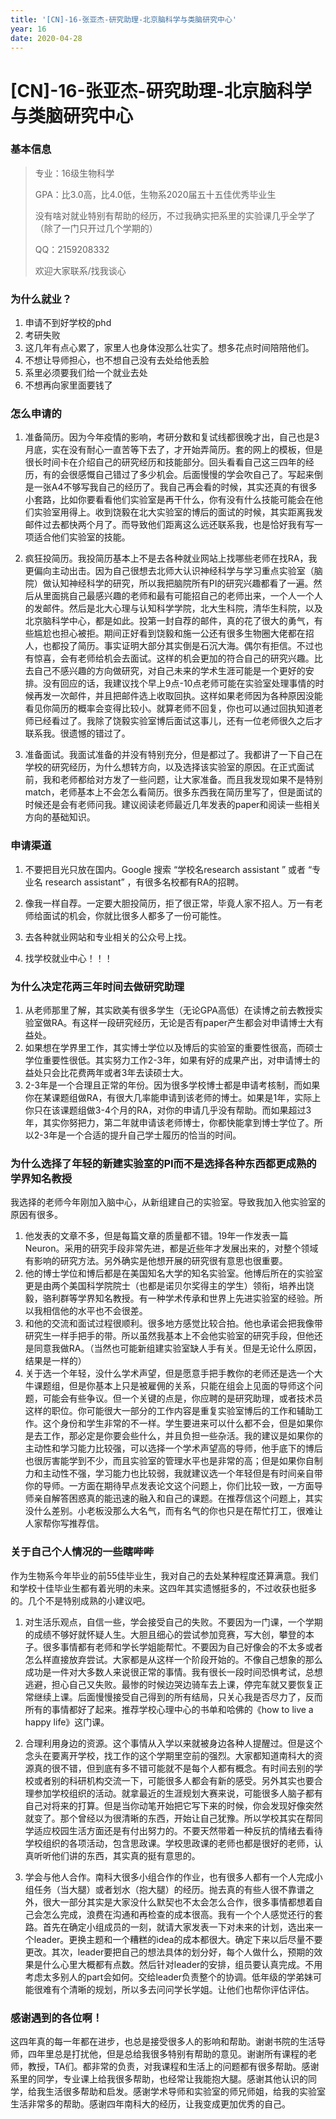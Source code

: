 ```yaml
---
title: '[CN]-16-张亚杰-研究助理-北京脑科学与类脑研究中心'
year: 16
date: 2020-04-28
---
```


# [CN]-16-张亚杰-研究助理-北京脑科学与类脑研究中心

### 基本信息

> 专业：16级生物科学
>
>GPA：比3.0高，比4.0低，生物系2020届五十五佳优秀毕业生
>
> 没有啥对就业特别有帮助的经历，不过我确实把系里的实验课几乎全学了（除了一门只开过几个学期的）
>
> QQ：2159208332
>
> 欢迎大家联系/找我谈心

### 为什么就业？

1. 申请不到好学校的phd
2. 考研失败
3. 这几年有点心累了，家里人也身体没那么壮实了。想多花点时间陪陪他们。
4. 不想让导师担心，也不想自己没有去处给他丢脸
5. 系里必须要我们给一个就业去处
6. 不想再向家里面要钱了

### 怎么申请的

1. 准备简历。因为今年疫情的影响，考研分数和复试线都很晚才出，自己也是3月底，实在没有耐心一直苦等下去了，才开始弄简历。套的网上的模板，但是很长时间卡在介绍自己的研究经历和技能部分。回头看看自己这三四年的经历，有的会很感慨自己错过了多少机会。后面慢慢的学会吹自己了。写起来倒是一张A4不够写我自己的经历了。我自己再会看的时候，其实还真的有很多小套路，比如你要看看他们实验室是再干什么，你有没有什么技能可能会在他们实验室用得上。收到饶毅在北大实验室的博后的面试的时候，其实距离我发邮件过去都快两个月了。而导致他们距离这么远还联系我，也是恰好我有写一项适合他们实验室的技能。

2. 疯狂投简历。我投简历基本上不是去各种就业网站上找哪些老师在找RA，我更偏向主动出击。因为自己很想去北师大认识神经科学与学习重点实验室（脑院）做认知神经科学的研究，所以我把脑院所有PI的研究兴趣都看了一遍。然后从里面挑自己最感兴趣的老师和最有可能招自己的老师出来，一个人一个人的发邮件。然后是北大心理与认知科学学院，北大生科院，清华生科院，以及北京脑科学中心，都是如此。投第一封自荐的邮件，真的花了很大的勇气，有些尴尬也担心被拒。期间正好看到饶毅和施一公还有很多生物圈大佬都在招人，也都投了简历。事实证明大部分其实倒是石沉大海。偶尔有拒信。不过也有惊喜，会有老师给机会去面试。这样的机会更加的符合自己的研究兴趣。比去自己不感兴趣的方向做研究，对自己未来的学术生涯可能是一个更好的安排。没有回应的话，我建议找个早上9点-10点老师可能在实验室处理事情的时候再发一次邮件，并且把邮件选上收取回执。这样如果老师因为各种原因没能看见你简历的概率会变得比较小。就算老师不回复，你也可以通过回执知道老师已经看过了。我除了饶毅实验室博后面试这事儿，还有一位老师很久之后才联系我。很遗憾的错过了。

3. 准备面试。我面试准备的并没有特别充分，但是都过了。我都讲了一下自己在学校的研究经历，为什么想转方向，以及选择该实验室的原因。在正式面试前，我和老师都给对方发了一些问题，让大家准备。而且我发现如果不是特别match，老师基本上不会怎么看简历。很多东西我在简历里写了，但是面试的时候还是会有老师问我。建议阅读老师最近几年发表的paper和阅读一些相关方向的基础知识。

### 申请渠道

1. 不要把目光只放在国内。Google 搜索  “学校名research assistant ” 或者  “专业名 research assistant” ，有很多名校都有RA的招聘。

2. 像我一样自荐。一定要大胆投简历，拒了很正常，毕竟人家不招人。万一有老师给面试的机会，你就比很多人都多了一份可能性。

3. 去各种就业网站和专业相关的公众号上找。

4. 找学校就业中心！！！



### 为什么决定花两三年时间去做研究助理

1. 从老师那里了解，其实欧美有很多学生（无论GPA高低）在读博之前去教授实验室做RA。有这样一段研究经历，无论是否有paper产生都会对申请博士大有益处。
2. 如果想在学界里工作，其实博士学位以及博后的实验室的重要性很高，而硕士学位重要性很低。其实努力工作2-3年，如果有好的成果产出，对申请博士的益处只会比花费两年或者3年去读硕士大。
3. 2-3年是一个合理且正常的年份。因为很多学校博士都是申请考核制，而如果你在某课题组做RA，有很大几率能申请到该老师的博士。如果是1年，实际上你只在该课题组做3-4个月的RA，对你的申请几乎没有帮助。而如果超过3年，其实你努把力，第二年就申请该老师博士，你都快能拿到博士学位了。所以2-3年是一个合适的提升自己学士履历的恰当的时间。

### 为什么选择了年轻的新建实验室的PI而不是选择各种东西都更成熟的学界知名教授

我选择的老师今年刚加入脑中心，从新组建自己的实验室。导致我加入他实验室的原因有很多。

1. 他发表的文章不多，但是每篇文章的质量都不错。19年一作发表一篇Neuron。采用的研究手段非常先进，都是近些年才发展出来的，对整个领域有影响的研究方法。另外确实是他想开展的研究很有意思也很重要。
2. 他的博士学位和博后都是在美国知名大学的知名实验室。他博后所在的实验室更是由两个美国科学院院士（也都是诺贝尔奖得主的学生）领衔，培养出饶毅，骆利群等学界知名教授。有一种学术传承和世界上先进实验室的经验。所以我相信他的水平也不会很差。
3. 和他的交流和面试过程很顺利。很多地方感觉比较合拍。他也承诺会把我像带研究生一样手把手的带。所以虽然我基本上不会他实验室的研究手段，但他还是同意我做RA。（当然也可能新组建实验室缺人手有关。但是无论什么原因，结果是一样的）
4. 关于选一个年轻，没什么学术声望，但是愿意手把手教你的老师还是选一个大牛课题组，但是你基本上只是被雇佣的关系，只能在组会上见面的导师这个问题，可能会有些争议。但一个关键的点是，你应聘的是研究助理，或者技术员这样的职位。你可能很大一部分的工作内容是重复实验室博后的工作和辅助工作。这个身份和学生非常的不一样。学生要进来可以什么都不会，但是如果你是去工作，那必定是你要会些什么，并且负担一些杂活。我的建议是如果你的主动性和学习能力比较强，可以选择一个学术声望高的导师，他手底下的博后也很厉害能学到不少，而且实验室的管理水平也是非常的高；但是如果你自制力和主动性不强，学习能力也比较弱，我就建议选一个年轻但是有时间亲自带你的导师。一方面在期待早点发表论文这个问题上，你们比较一致，一方面导师亲自解答困惑真的能迅速的融入和自己的课题。在推荐信这个问题上，其实没什么差别。小老板没那么大名气，而有名气的你也只是在帮忙打工，很难让人家帮你写推荐信。

### 关于自己个人情况的一些瞎哔哔

作为生物系今年毕业的前55佳毕业生，我对自己的去处某种程度还算满意。我们和学校十佳毕业生都有着光明的未来。这四年其实遗憾挺多的，不过收获也挺多的。几个不是特别成熟的小建议吧。

1. 对生活乐观点，自信一些，学会接受自己的失败。不要因为一门课，一个学期的成绩不够好就怀疑人生。大胆且细心的尝试参加竞赛，写大创，攀登的本子。很多事情都有老师和学长学姐能帮忙。不要因为自己好像会的不太多或者怎么样直接放弃尝试。大家都是从这样一个阶段开始的。不像自己想象的那么成功是一件对大多数人来说很正常的事情。我有很长一段时间恐惧考试，总想逃避，担心自己又失败。最惨的时候边哭边骑车去上课，停完车就又要恢复正常继续上课。后面慢慢接受自己得到的所有结局，只关心我是否尽力了，反而所有的事情都好了起来。推荐学校心理中心的书单和哈佛的《how to live a happy life》这门课。

2. 合理利用身边的资源。这个事情从入学以来就被身边各种人提醒过。但是这个念头在要离开学校，找工作的这个学期里空前的强烈。大家都知道南科大的资源真的很不错，但到底有多不错可能就不是每个人都有概念。有时间去别的学校或者别的科研机构交流一下，可能很多人都会有新的感受。另外其实也要合理参加学校组织的活动。就拿最近的生涯规划大赛来说，可能很多人脑子都有自己对将来的打算。但是当你动笔开始把它写下来的时候，你会发现好像突然就变了。那个曾经以为很清晰的东西，开始让自己犹豫。所以学校其实在帮同学适应校园生活方面还是有付出努力的。不要天然带着一种反抗的情绪去看待学校组织的各项活动，包含思政课。学校思政课的老师也都是很好的老师，认真听听他们讲的东西，其实真的挺有意思的。

3. 学会与他人合作。南科大很多小组合作的作业，也有很多人都有一个人完成小组任务（当大腿）或者划水（抱大腿）的经历。抛去真的有些人很不靠谱之外，很大一部分其实是大家没什么默契也不太会怎么合作，很多事情都想着自己会怎么完成，浪费在沟通和再检查的成本很高。我有一个个人感觉还行的套路。首先在确定小组成员的一刻，就请大家发表一下对未来的计划，选出来一个leader。更换主题和一个糟糕的idea的成本都很大。确定下来以后尽量不要更改。其次，leader要把自己的想法具体的划分好，每个人做什么，预期的效果是什么心里大概都有点数。然后针对leader的安排，组员要认真完成。不用考虑太多别人的part会如何。交给leader负责整个的协调。低年级的学弟妹可能很难有个清晰的规划，所以多去问问学长学姐。让他们也帮你评估评估。

### 感谢遇到的各位啊！

这四年真的每一年都在进步，也总是接受很多人的影响和帮助。谢谢书院的生活导师，四年里总是打扰他，但是总给我很多特别有帮助的意见。谢谢所有课程的老师，教授，TA们。都非常的负责，对我课程和生活上的问题都有很多帮助。感谢系里的同学，专业课上给我很多帮助，也经常让我能抱大腿。感谢其他认识的同学，给我生活很多帮助和启发。感谢学术导师和实验室的师兄师姐，给我的实验室生活非常多的帮助。感谢四年南科大的经历，让我变成更加优秀的自己。